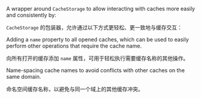 A wrapper around `CacheStorage` to allow interacting with caches more easily and consistently by:

`CacheStorage` 的包装器，允许通过以下方式更轻松、更一致地与缓存交互：

Adding a `name` property to all opened caches, which can be used to easily perform other
operations that require the cache name.

向所有打开的缓存添加 `name` 属性，可用于轻松执行需要缓存名称的其他操作。

Name-spacing cache names to avoid conflicts with other caches on the same domain.

命名空间缓存名称，以避免与同一个域上的其他缓存冲突。